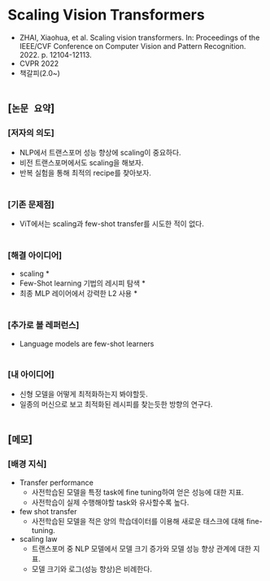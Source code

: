 # Scaling Vision Transformers
* ZHAI, Xiaohua, et al. Scaling vision transformers. In: Proceedings of the IEEE/CVF Conference on Computer Vision and Pattern Recognition. 2022. p. 12104-12113.
* CVPR 2022
* 책갈피(2.0~)
<br><br>

## [`논문 요약`]

### [저자의 의도]
* NLP에서 트랜스포머 성능 향상에 scaling이 중요하다.
* 비전 트랜스포머에서도 scaling을 해보자.
* 반복 실험을 통해 최적의 recipe를 찾아보자.
<br><br>

### [기존 문제점]
* ViT에서는 scaling과 few-shot transfer를 시도한 적이 없다.
<br><br>

### [해결 아이디어]
* scaling
    * 
* Few-Shot learning 기법의 레시피 탐색
    * 
* 최종 MLP 레이어에서 강력한 L2 사용
    * 
<br><br>

### [추가로 볼 레퍼런스]
* Language models are few-shot learners
<br><br>

### [내 아이디어]
* 신형 모델을 어떻게 최적화하는지 봐야할듯.
* 일종의 머신으로 보고 최적화된 레시피를 찾는듯한 방향의 연구다.
<br><br>



## [`메모`]

### [배경 지식]
* Transfer performance
    * 사전학습된 모델을 특정 task에 fine tuning하여 얻은 성능에 대한 지표.
    * 사전학습이 실제 수행해야할 task와 유사할수록 높다.
* few shot transfer
    * 사전학습된 모델을 적은 양의 학습데이터를 이용해 새로운 태스크에 대해 fine-tuning.
* scaling law
    * 트랜스포머 중 NLP 모델에서 모델 크기 증가와 모델 성능 향상 관계에 대한 지표.
    * 모델 크기와 로그(성능 향상)은 비례한다.
<br><br>


